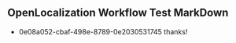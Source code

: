 ## OpenLocalization Workflow Test MarkDown
* 0e08a052-cbaf-498e-8789-0e2030531745 
thanks!<!--HONumber=Mar16_HO3-->
